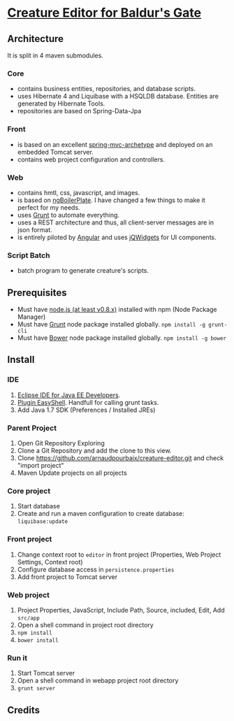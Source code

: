 # [Creature Editor for Baldur's Gate](https://github.com/arnaudpourbaix/creature-editor/blob/master/Features.md)

## Architecture
It is split in 4 maven submodules.

### Core
- contains business entities, repositories, and database scripts.
- uses Hibernate 4 and Liquibase with a HSQLDB database. Entities are generated by Hibernate Tools.
- repositories are based on Spring-Data-Jpa

### Front
- is based on an excellent [spring-mvc-archetype](https://github.com/kolorobot/spring-mvc-quickstart-archetype) and deployed on an embedded Tomcat server.
- contains web project configuration and controllers.

### Web
- contains hmtl, css, javascript, and images.
- is based on [ngBoilerPlate](https://github.com/joshdmiller/ng-boilerplate). I have changed a few things to make it perfect for my needs.
- uses [Grunt](http://gruntjs.com/) to automate everything. 
- uses a REST architecture and thus, all client-server messages are in json format.
- is entirely piloted by [Angular](http://angularjs.org/) and uses [jQWidgets](http://www.jqwidgets.com/) for UI components.

### Script Batch
- batch program to generate creature's scripts.

## Prerequisites
* Must have [node.js (at least v0.8.x)](http://nodejs.org/) installed with npm (Node Package Manager)
* Must have [Grunt](https://github.com/gruntjs/grunt) node package installed globally.  `npm install -g grunt-cli`
* Must have [Bower](https://github.com/twitter/bower) node package installed globally.  `npm install -g bower`

## Install

### IDE
1. [Eclipse IDE for Java EE Developers](http://www.eclipse.org/downloads/packages/eclipse-ide-java-ee-developers/keplerr).
2. [Plugin EasyShell](http://pluginbox.sourceforge.net). Handfull for calling grunt tasks.
3. Add Java 1.7 SDK (Preferences / Installed JREs)

### Parent Project
1. Open Git Repository Exploring
2. Clone a Git Repository and add the clone to this view. 
3. Clone https://github.com/arnaudpourbaix/creature-editor.git and check "import project"
4. Maven Update projects on all projects

### Core project
1. Start database
2. Create and run a maven configuration to create database: `liquibase:update`

### Front project
1. Change context root to `editor` in front project (Properties, Web Project Settings, Context root)
2. Configure database access in `persistence.properties`
3. Add front project to Tomcat server

### Web project
1. Project Properties, JavaScript, Include Path, Source, included, Edit, Add `src/app`
2. Open a shell command in project root directory   
3. `npm install`
4. `bower install`

### Run it
1. Start Tomcat server
2. Open a shell command in webapp project root directory 
3. `grunt server`


## Credits
